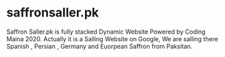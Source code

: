# saffronsaller.pk
Saffron Saller.pk is fully stacked Dynamic Website Powered by Coding Maina 2020. Actually it is a Salling Website on Google, We are salling there Spanish , Persian , Germany and Euorpean Saffron from Paksitan.

